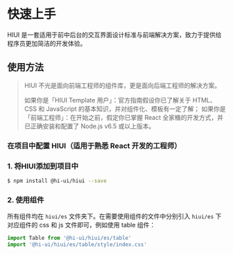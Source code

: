 # 快速上手

HIUI 是一套适用于前中后台的交互界面设计标准与前端解决方案，致力于提供给程序员更加简洁的开发体验。

## 使用方法

> HIUI 不光是面向前端工程师的组件库，更是面向后端工程师的解决方案。
>
> 如果你是「HIUI Template 用户」：官方指南假设你已了解关于 HTML、CSS 和 JavaScript 的基本知识，并对组件化、模板有一定了解；
> 如果你是「前端工程师」：在开始之前，假定你已掌握 React 全家桶的开发方式，并已正确安装和配置了 Node.js v6.5 或以上版本。

### 在项目中配置 HIUI（适用于熟悉 React 开发的工程师）

### 1. 将HIUI添加到项目中

```sh
$ npm install @hi-ui/hiui --save
```

### 2. 使用组件

所有组件均在 `hiui/es` 文件夹下。在需要使用组件的文件中分别引入 `hiui/es` 下对应组件的 css 和 js 文件即可，例如使用 table 组件：

```js
import Table from '@hi-ui/hiui/es/table'
import '@hi-ui/hiui/es/table/style/index.css'
```
